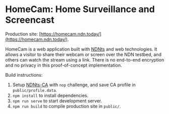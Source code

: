 # HomeCam: Home Surveillance and Screencast

Production site: [https://homecam.ndn.today/](https://homecam.ndn.today/).

HomeCam is a web application built with [NDNts](https://yoursunny.com/p/NDNts/) and web technologies.
It allows a visitor to share their webcam or screen over the NDN testbed, and others can watch the stream using a link.
There is no end-to-end encryption and no privacy in this proof-of-concept implementation.

Build instructions:

1. Setup [NDNts-CA](https://github.com/yoursunny/NDNts-CA) with `nop` challenge, and save CA profile in `public/profile.data`.
2. `npm install` to install dependencies.
3. `npm run serve` to start development server.
4. `npm run build` to compile production site in `public/`.
